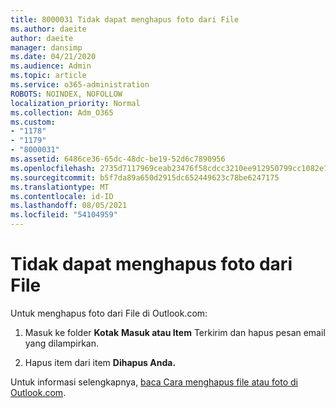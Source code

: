 ```yaml
---
title: 8000031 Tidak dapat menghapus foto dari File
ms.author: daeite
author: daeite
manager: dansimp
ms.date: 04/21/2020
ms.audience: Admin
ms.topic: article
ms.service: o365-administration
ROBOTS: NOINDEX, NOFOLLOW
localization_priority: Normal
ms.collection: Adm_O365
ms.custom:
- "1178"
- "1179"
- "8000031"
ms.assetid: 6486ce36-65dc-48dc-be19-52d6c7890956
ms.openlocfilehash: 2735d7117969ceab23476f58cdcc3210ee912950799cc1082e151bff6bf692d0
ms.sourcegitcommit: b5f7da89a650d2915dc652449623c78be6247175
ms.translationtype: MT
ms.contentlocale: id-ID
ms.lasthandoff: 08/05/2021
ms.locfileid: "54104959"
---
```

# <a name="unable-to-delete-photos-from-files"></a>Tidak dapat menghapus foto dari File

Untuk menghapus foto dari File di Outlook.com:
  
1. Masuk ke folder **Kotak** **Masuk atau Item** Terkirim dan hapus pesan email yang dilampirkan.

2. Hapus item dari item **Dihapus Anda.**

Untuk informasi selengkapnya, [baca Cara menghapus file atau foto di Outlook.com](https://support.office.com/article/bae0531f-040f-4c42-90b9-786ca718c16d.aspx).
  
